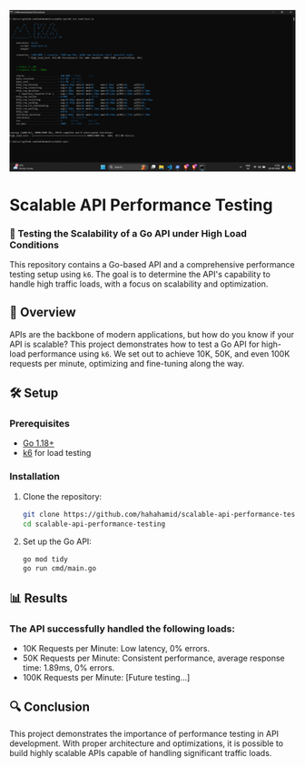 ![alt text](ss.png)


# Scalable API Performance Testing

### 🚀 Testing the Scalability of a Go API under High Load Conditions

This repository contains a Go-based API and a comprehensive performance testing setup using `k6`. The goal is to determine the API's capability to handle high traffic loads, with a focus on scalability and optimization.


## 🌟 Overview

APIs are the backbone of modern applications, but how do you know if your API is scalable? This project demonstrates how to test a Go API for high-load performance using `k6`. We set out to achieve 10K, 50K, and even 100K requests per minute, optimizing and fine-tuning along the way.

## 🛠 Setup

### Prerequisites
- [Go 1.18+](https://golang.org/dl/)
- [k6](https://k6.io/docs/getting-started/installation/) for load testing

### Installation

1. Clone the repository:
    ```bash
    git clone https://github.com/hahahamid/scalable-api-performance-testing.git
    cd scalable-api-performance-testing
    ```

2. Set up the Go API:
    ```bash
    go mod tidy
    go run cmd/main.go
    ```

## 📊 Results
### The API successfully handled the following loads:

- 10K Requests per Minute: Low latency, 0% errors.
- 50K Requests per Minute: Consistent performance, average response time: 1.89ms, 0% errors.
- 100K Requests per Minute: [Future testing...]

## 🔍 Conclusion
This project demonstrates the importance of performance testing in API development. With proper architecture and optimizations, it is possible to build highly scalable APIs capable of handling significant traffic loads.

